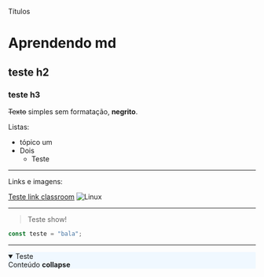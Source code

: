 Títulos

# Aprendendo md
## teste h2
### teste h3

~~Texto~~ simples sem formatação, **negrito**.

Listas:
- tópico um
- Dois
  - Teste

---

Links e imagens:

[Teste link classroom](https://classroom.google.com/)
![Linux](https://github.com/user-attachments/assets/372b0c6a-5586-47c6-9773-a3d7543ee1dd)

---

> Teste show!

```javascript
const teste = "bala";
```

---

<div style="background-color: aliceblue; border-radius: 2px">
<details open>
  <summary>
  Teste
  </summary>
    Conteúdo <strong>collapse</strong>
</details>
</div>
